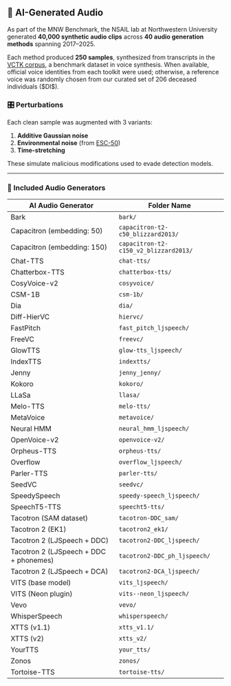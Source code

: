 ## 🧠 AI-Generated Audio

As part of the MNW Benchmark, the NSAIL lab at Northwestern University generated **40,000 synthetic audio clips** across **40 audio generation methods** spanning 2017–2025.

Each method produced **250 samples**, synthesized from transcripts in the [VCTK corpus](https://datashare.ed.ac.uk/handle/10283/2651), a benchmark dataset in voice synthesis. When available, official voice identities from each toolkit were used; otherwise, a reference voice was randomly chosen from our curated set of 206 deceased individuals (\$DI\$). 

### 🎛 Perturbations

Each clean sample was augmented with 3 variants:

1. **Additive Gaussian noise**
2. **Environmental noise** (from [ESC-50](https://github.com/karolpiczak/ESC-50))
3. **Time-stretching** 

These simulate malicious modifications used to evade detection models.

---

### 🎤 Included Audio Generators

| AI Audio Generator                     | Folder Name                           |
| -------------------------------------- | ------------------------------------- |
| Bark                                   | `bark/`                               |
| Capacitron (embedding: 50)             | `capacitron-t2-c50_blizzard2013/`     |
| Capacitron (embedding: 150)            | `capacitron-t2-c150_v2_blizzard2013/` |
| Chat-TTS                               | `chat-tts/`                           |
| Chatterbox-TTS                         | `chatterbox-tts/`                     |
| CosyVoice-v2                           | `cosyvoice/`                          |
| CSM-1B                                 | `csm-1b/`                             |
| Dia                                    | `dia/`                                |
| Diff-HierVC                            | `hiervc/`                             |
| FastPitch                              | `fast_pitch_ljspeech/`                |
| FreeVC                                 | `freevc/`                             |
| GlowTTS                                | `glow-tts_ljspeech/`                  |
| IndexTTS                               | `indextts/`                           |
| Jenny                                  | `jenny_jenny/`                        |
| Kokoro                                 | `kokoro/`                             |
| LLaSa                                  | `llasa/`                              |
| Melo-TTS                               | `melo-tts/`                           |
| MetaVoice                              | `metavoice/`                          |
| Neural HMM                             | `neural_hmm_ljspeech/`                |
| OpenVoice-v2                           | `openvoice-v2/`                       |
| Orpheus-TTS                            | `orpheus-tts/`                        |
| Overflow                               | `overflow_ljspeech/`                  |
| Parler-TTS                             | `parler-tts/`                         |
| SeedVC                                 | `seedvc/`                             |
| SpeedySpeech                           | `speedy-speech_ljspeech/`             |
| SpeechT5-TTS                           | `speecht5-tts/`                       |
| Tacotron (SAM dataset)                 | `tacotron-DDC_sam/`                   |
| Tacotron 2 (EK1)                       | `tacotron2_ek1/`                      |
| Tacotron 2 (LJSpeech + DDC)            | `tacotron2-DDC_ljspeech/`             |
| Tacotron 2 (LJSpeech + DDC + phonemes) | `tacotron2-DDC_ph_ljspeech/`          |
| Tacotron 2 (LJSpeech + DCA)            | `tacotron2-DCA_ljspeech/`             |
| VITS (base model)                      | `vits_ljspeech/`                      |
| VITS (Neon plugin)                     | `vits--neon_ljspeech/`                |
| Vevo                                   | `vevo/`                               |
| WhisperSpeech                          | `whisperspeech/`                      |
| XTTS (v1.1)                            | `xtts_v1.1/`                          |
| XTTS (v2)                              | `xtts_v2/`                            |
| YourTTS                                | `your_tts/`                           |
| Zonos                                  | `zonos/`                              |
| Tortoise-TTS                           | `tortoise-tts/`                       |